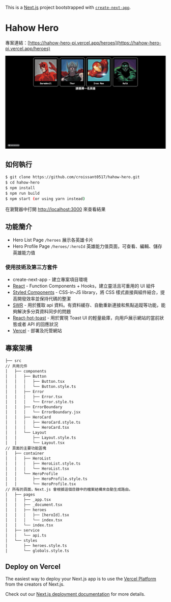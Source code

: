 This is a [Next.js](https://nextjs.org/) project bootstrapped with [`create-next-app`](https://github.com/vercel/next.js/tree/canary/packages/create-next-app).

# Hahow Hero

專案連結：[https://hahow-hero-pi.vercel.app/heroes](https://hahow-hero-pi.vercel.app/heroes)

![](https://github.com/croissant0517/hahow-hero/blob/main/assets/hahow-hero.gif)

## 如何執行

```bash
$ git clone https://github.com/croissant0517/hahow-hero.git
$ cd hahow-hero
$ npm install
$ npm run build
$ npm start (or using yarn instead)
```

在瀏覽器中打開 [http://localhost:3000](http://localhost:3000) 來查看結果

## 功能簡介

- Hero List Page `/heroes`
  展示各英雄卡片
- Hero Profile Page `/heroes/:heroId`
  英雄能力值頁面，可查看、編輯、儲存英雄能力值

### 使用技術及第三方套件

- create-next-app - 建立專案項目環境
- [React](https://react.dev/) - Function Components + Hooks，建立靈活且可重用的 UI 組件
- [Styled Components](https://styled-components.com/) - CSS-in-JS library，將 CSS 樣式直接與組件結合，提高開發效率並保持代碼的整潔
- [SWR]("https://swr.vercel.app/) - 用於獲取 api 資料。有資料緩存、自動重新連接和焦點追蹤等功能，能夠解決多分頁資料同步的問題
- [React-hot-toast](https://react-hot-toast.com/) - 用於實現 Toast UI 的輕量級庫，向用戶展示網站的當前狀態或者 API 的回應狀況
- [Vercel](https://vercel.com/) - 部署及托管網站

## 專案架構

```
├── src
// 共用元件
│   ├── components
│   │   ├── Button
│   │   │   ├── Button.tsx
│   │   │   └── Button.style.ts
│   │   ├── Error
│   │   │   ├── Error.tsx
│   │   │   └── Error.style.ts
│   │   ├── ErrorBoundary
│   │   │   └── ErrorBoundary.jsx
│   │   ├── HeroCard
│   │   │   ├── HeroCard.style.ts
│   │   │   └── HeroCard.tsx
│   │   └── Layout
│   │       ├── Layout.style.ts
│   │       └── Layout.tsx
// 頁面的主要功能區塊
│   ├── container
│   │   ├── HeroList
│   │   │   ├── HeroList.style.ts
│   │   │   └── HeroList.tsx
│   │   └── HeroProfile
│   │       ├── HeroProfile.style.ts
│   │       └── HeroProfile.tsx
// 所有的頁面，Next.js 會根據這個目錄中的檔案結構來自動生成路由。
│   ├── pages
│   │   ├── _app.tsx
│   │   ├── _document.tsx
│   │   ├── heroes
│   │   │   ├── [heroId].tsx
│   │   │   └── index.tsx
│   │   └── index.tsx
│   ├── service
│   │   └── api.ts
│   └── styles
│       ├── heroes.style.ts
│       └── globals.style.ts
```

## Deploy on Vercel

The easiest way to deploy your Next.js app is to use the [Vercel Platform](https://vercel.com/new?utm_medium=default-template&filter=next.js&utm_source=create-next-app&utm_campaign=create-next-app-readme) from the creators of Next.js.

Check out our [Next.js deployment documentation](https://nextjs.org/docs/deployment) for more details.
